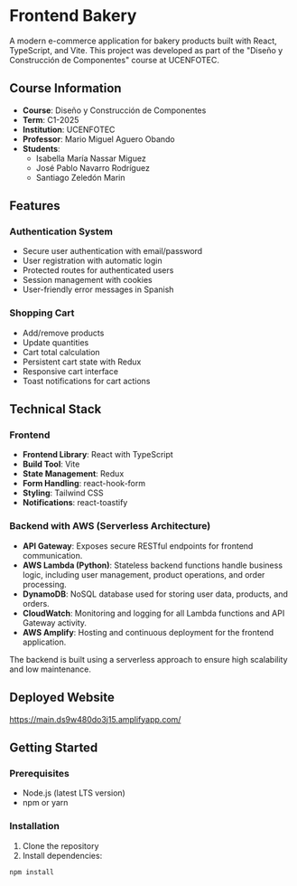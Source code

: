# Frontend Bakery

A modern e-commerce application for bakery products built with React, TypeScript, and Vite. This project was developed as part of the "Diseño y Construcción de Componentes" course at UCENFOTEC.

## Course Information
- **Course**: Diseño y Construcción de Componentes
- **Term**: C1-2025
- **Institution**: UCENFOTEC
- **Professor**: Mario Miguel Aguero Obando
- **Students**:
  - Isabella María Nassar Miguez
  - José Pablo Navarro Rodríguez
  - Santiago Zeledón Marin

## Features

### Authentication System
- Secure user authentication with email/password
- User registration with automatic login
- Protected routes for authenticated users
- Session management with cookies
- User-friendly error messages in Spanish

### Shopping Cart
- Add/remove products
- Update quantities
- Cart total calculation
- Persistent cart state with Redux
- Responsive cart interface
- Toast notifications for cart actions

## Technical Stack

### Frontend
- **Frontend Library**: React with TypeScript
- **Build Tool**: Vite
- **State Management**: Redux
- **Form Handling**: react-hook-form
- **Styling**: Tailwind CSS
- **Notifications**: react-toastify

### Backend with AWS (Serverless Architecture)
- **API Gateway**: Exposes secure RESTful endpoints for frontend communication.
- **AWS Lambda (Python)**: Stateless backend functions handle business logic, including user management, product operations, and order processing.
- **DynamoDB**: NoSQL database used for storing user data, products, and orders.
- **CloudWatch**: Monitoring and logging for all Lambda functions and API Gateway activity.
- **AWS Amplify**: Hosting and continuous deployment for the frontend application.

The backend is built using a serverless approach to ensure high scalability and low maintenance.

## Deployed Website

 https://main.ds9w480do3j15.amplifyapp.com/

## Getting Started

### Prerequisites
- Node.js (latest LTS version)
- npm or yarn

### Installation
1. Clone the repository
2. Install dependencies:
```bash
npm install

